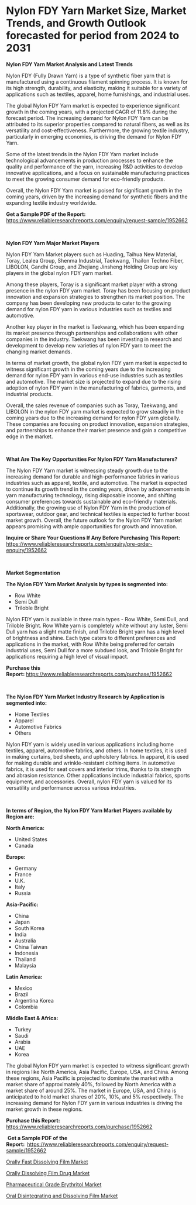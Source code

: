 <p><h1>Nylon FDY Yarn Market Size, Market Trends, and Growth Outlook forecasted for period from 2024 to 2031</h1></p><p><strong>Nylon FDY Yarn Market Analysis and Latest Trends</strong></p>
<p><p>Nylon FDY (Fully Drawn Yarn) is a type of synthetic fiber yarn that is manufactured using a continuous filament spinning process. It is known for its high strength, durability, and elasticity, making it suitable for a variety of applications such as textiles, apparel, home furnishings, and industrial uses.</p><p>The global Nylon FDY Yarn market is expected to experience significant growth in the coming years, with a projected CAGR of 11.8% during the forecast period. The increasing demand for Nylon FDY Yarn can be attributed to its superior properties compared to natural fibers, as well as its versatility and cost-effectiveness. Furthermore, the growing textile industry, particularly in emerging economies, is driving the demand for Nylon FDY Yarn.</p><p>Some of the latest trends in the Nylon FDY Yarn market include technological advancements in production processes to enhance the quality and performance of the yarn, increasing R&D activities to develop innovative applications, and a focus on sustainable manufacturing practices to meet the growing consumer demand for eco-friendly products.</p><p>Overall, the Nylon FDY Yarn market is poised for significant growth in the coming years, driven by the increasing demand for synthetic fibers and the expanding textile industry worldwide.</p></p>
<p><strong>Get a Sample PDF of the Report:&nbsp;</strong> <a href="https://www.reliableresearchreports.com/enquiry/request-sample/1952662">https://www.reliableresearchreports.com/enquiry/request-sample/1952662</a></p>
<p>&nbsp;</p>
<p><strong>Nylon FDY Yarn Major Market Players</strong></p>
<p><p>Nylon FDY Yarn Market players such as Huading, Taihua New Material, Toray, Lealea Group, Shenma Industrial, Taekwang, Thailon Techno Fiber, LIBOLON, Gandhi Group, and Zhejiang Jinsheng Holding Group are key players in the global nylon FDY yarn market. </p><p>Among these players, Toray is a significant market player with a strong presence in the nylon FDY yarn market. Toray has been focusing on product innovation and expansion strategies to strengthen its market position. The company has been developing new products to cater to the growing demand for nylon FDY yarn in various industries such as textiles and automotive.</p><p>Another key player in the market is Taekwang, which has been expanding its market presence through partnerships and collaborations with other companies in the industry. Taekwang has been investing in research and development to develop new varieties of nylon FDY yarn to meet the changing market demands.</p><p>In terms of market growth, the global nylon FDY yarn market is expected to witness significant growth in the coming years due to the increasing demand for nylon FDY yarn in various end-use industries such as textiles and automotive. The market size is projected to expand due to the rising adoption of nylon FDY yarn in the manufacturing of fabrics, garments, and industrial products.</p><p>Overall, the sales revenue of companies such as Toray, Taekwang, and LIBOLON in the nylon FDY yarn market is expected to grow steadily in the coming years due to the increasing demand for nylon FDY yarn globally. These companies are focusing on product innovation, expansion strategies, and partnerships to enhance their market presence and gain a competitive edge in the market.</p></p>
<p>&nbsp;</p>
<p><strong>What Are The Key Opportunities For Nylon FDY Yarn Manufacturers?</strong></p>
<p><p>The Nylon FDY Yarn market is witnessing steady growth due to the increasing demand for durable and high-performance fabrics in various industries such as apparel, textile, and automotive. The market is expected to continue its growth trend in the coming years, driven by advancements in yarn manufacturing technology, rising disposable income, and shifting consumer preferences towards sustainable and eco-friendly materials. Additionally, the growing use of Nylon FDY Yarn in the production of sportswear, outdoor gear, and technical textiles is expected to further boost market growth. Overall, the future outlook for the Nylon FDY Yarn market appears promising with ample opportunities for growth and innovation.</p></p>
<p><strong>Inquire or Share Your Questions If Any Before Purchasing This Report:</strong> <a href="https://www.reliableresearchreports.com/enquiry/pre-order-enquiry/1952662">https://www.reliableresearchreports.com/enquiry/pre-order-enquiry/1952662</a></p>
<p>&nbsp;</p>
<p><strong>Market Segmentation</strong></p>
<p><strong>The Nylon FDY Yarn Market Analysis by types is segmented into:</strong></p>
<p><ul><li>Row White</li><li>Semi Dull</li><li>Triloble Bright</li></ul></p>
<p><p>Nylon FDY yarn is available in three main types - Row White, Semi Dull, and Triloble Bright. Row White yarn is completely white without any luster, Semi Dull yarn has a slight matte finish, and Triloble Bright yarn has a high level of brightness and shine. Each type caters to different preferences and applications in the market, with Row White being preferred for certain industrial uses, Semi Dull for a more subdued look, and Triloble Bright for applications requiring a high level of visual impact.</p></p>
<p><strong>Purchase this Report:&nbsp;</strong><a href="https://www.reliableresearchreports.com/purchase/1952662">https://www.reliableresearchreports.com/purchase/1952662</a></p>
<p>&nbsp;</p>
<p><strong>The Nylon FDY Yarn Market Industry Research by Application is segmented into:</strong></p>
<p><ul><li>Home Textiles</li><li>Apparel</li><li>Automotive Fabrics</li><li>Others</li></ul></p>
<p><p>Nylon FDY yarn is widely used in various applications including home textiles, apparel, automotive fabrics, and others. In home textiles, it is used in making curtains, bed sheets, and upholstery fabrics. In apparel, it is used for making durable and wrinkle-resistant clothing items. In automotive fabrics, it is used for seat covers and interior trims, thanks to its strength and abrasion resistance. Other applications include industrial fabrics, sports equipment, and accessories. Overall, nylon FDY yarn is valued for its versatility and performance across various industries.</p></p>
<p>&nbsp;</p>
<p><strong>In terms of Region, the Nylon FDY Yarn Market Players available by Region are:</strong></p>
<p>
    <p> <strong> North America: </strong>
        <ul>
            <li>United States</li>
            <li>Canada</li>
        </ul>
        </p> 
    <p> <strong> Europe: </strong>
        <ul>
            <li>Germany</li>
            <li>France</li>
            <li>U.K.</li>
            <li>Italy</li>
            <li>Russia</li>
        </ul>
        </p> 
    <p> <strong> Asia-Pacific: </strong>
        <ul>
            <li>China</li>
            <li>Japan</li>
            <li>South Korea</li>
            <li>India</li>
            <li>Australia</li>
            <li>China Taiwan</li>
            <li>Indonesia</li>
            <li>Thailand</li>
            <li>Malaysia</li>
        </ul>
        </p> 
    <p> <strong> Latin America: </strong>
        <ul>
            <li>Mexico</li>
            <li>Brazil</li>
            <li>Argentina Korea</li>
            <li>Colombia</li>
        </ul>
        </p> 
    <p> <strong> Middle East & Africa: </strong>
        <ul>
            <li>Turkey</li>
            <li>Saudi</li>
            <li>Arabia</li>
            <li>UAE</li>
            <li>Korea</li>
        </ul>
    </p>
    </p>
<p><p>The global Nylon FDY yarn market is expected to witness significant growth in regions like North America, Asia Pacific, Europe, USA, and China. Among these regions, Asia Pacific is projected to dominate the market with a market share of approximately 40%, followed by North America with a market share of around 25%. The market in Europe, USA, and China is anticipated to hold market shares of 20%, 10%, and 5% respectively. The increasing demand for Nylon FDY yarn in various industries is driving the market growth in these regions.</p></p>
<p><strong>Purchase this Report: </strong><a href="https://www.reliableresearchreports.com/purchase/1952662">https://www.reliableresearchreports.com/purchase/1952662</a></p>
<p>&nbsp;<strong>Get a Sample PDF of the Report:&nbsp;&nbsp;</strong><a href="https://www.reliableresearchreports.com/enquiry/request-sample/1952662">https://www.reliableresearchreports.com/enquiry/request-sample/1952662</a></p>
<p><strong></strong></p>
<p><p><a href="https://view.publitas.com/reportprime-1/orally-fast-dissolving-film-market-growth-market-trends-covid-19-impact-and-forecasts-for-period-from-2023-2030/">Orally Fast Dissolving Film Market</a></p><p><a href="https://view.publitas.com/reportprime-1/orally-dissolving-film-drug-market-insights-market-players-and-forecast-till-2030/">Orally Dissolving Film Drug Market</a></p><p><a href="https://zircon-bluebell-299.notion.site/Pharmaceutical-Grade-Erythritol-Market-Size-Reflecting-a-Forecast-Till-2031-Market-By-Type-By-Appl-aa8cddf5dc0e45cd807f808eb57b9b5d">Pharmaceutical Grade Erythritol Market</a></p><p><a href="https://view.publitas.com/reportprime-1/oral-disintegrating-and-dissolving-film-market-dynamics-2023-2030-also-about-its-market-trends-projections-and-opportunities/">Oral Disintegrating and Dissolving Film Market</a></p></p>